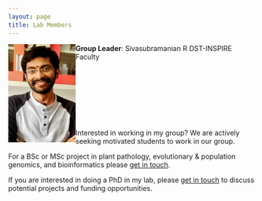 ```yaml
---
layout: page
title: Lab Members
---
```



**Group Leader**:   Sivasubramanian R <img src="/img/photo.jpg" align='left'>
                    DST-INSPIRE Faculty

&nbsp;

&nbsp;

&nbsp;

&nbsp;

Interested in working in my group? We are actively seeking motivated students to work in our group.

For a BSc or MSc project in plant pathology, evolutionary & population genomics, and bioinformatics please [get in touch](contact.md).

If you are interested in doing a PhD in my lab, please [get in touch](contact.md) to discuss potential projects and funding opportunities.

